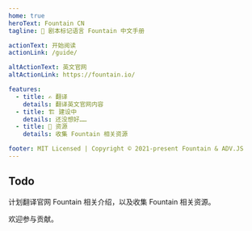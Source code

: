 ```yaml
---
home: true
heroText: Fountain CN
tagline: 📖 剧本标记语言 Fountain 中文手册

actionText: 开始阅读
actionLink: /guide/

altActionText: 英文官网
altActionLink: https://fountain.io/

features:
  - title: ✍️ 翻译
    details: 翻译英文官网内容
  - title: 🏗️ 建设中
    details: 还没想好……
  - title: 🍱 资源
    details: 收集 Fountain 相关资源

footer: MIT Licensed | Copyright © 2021-present Fountain & ADV.JS
---
```


## Todo

计划翻译官网 Fountain 相关介绍，以及收集 Fountain 相关资源。

欢迎参与贡献。
